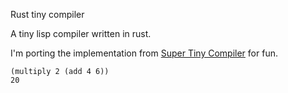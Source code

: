 Rust tiny compiler

A tiny lisp compiler written in rust.

I'm porting the implementation from [Super Tiny Compiler](https://github.com/thejameskyle/the-super-tiny-compiler) for fun.

```
(multiply 2 (add 4 6))
20
```
